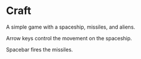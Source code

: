 # Craft
A simple game with a spaceship, missiles, and aliens.

Arrow keys control the movement on the spaceship.

Spacebar fires the missiles.
